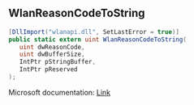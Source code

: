 ## WlanReasonCodeToString

```csharp
[DllImport("wlanapi.dll", SetLastError = true)]
public static extern uint WlanReasonCodeToString(
   uint dwReasonCode,
   uint dwBufferSize,
   IntPtr pStringBuffer,
   IntPtr pReserved
);
```

Microsoft documentation: [Link](https://docs.microsoft.com/en-us/windows/win32/api/wlanapi/nf-wlanapi-wlanreasoncodetostring)

